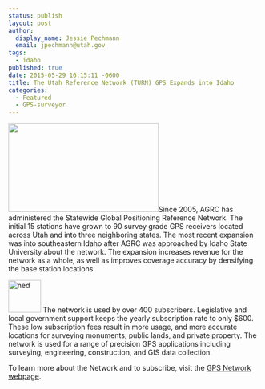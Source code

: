 ```yaml
---
status: publish
layout: post
author:
  display_name: Jessie Pechmann
  email: jpechmann@utah.gov
tags:
  - idaho
published: true
date: 2015-05-29 16:15:11 -0600
title: The Utah Reference Network (TURN) GPS Expands into Idaho
categories:
  - Featured
  - GPS-surveyor
---
```

<p><a href="{{ "/downloads/IdahoExpansion-Copy.png" | prepend: site.baseurl }}"><img src="{{ "/images/IdahoExpansion-Copy-300x177.png" | prepend: site.baseurl }}" alt="" title="IdahoExpansion - Copy" width="300" height="177" class="inline-text-left" /></a>Since 2005, AGRC has administered the Statewide Global Positioning Reference Network. The initial 15 stations have grown to 90 survey grade GPS receivers located across Utah and into three neighboring states. The most recent expansion was into southeastern Idaho after AGRC was approached by Idaho State University about the network. The expansion increases revenue for the network as a whole, as well as improves coverage accuracy by densifying the base station locations.</p>
<p><a  href="http://turngps.utah.gov/Map/SensorMap.aspx"><img class="inline-text-right" style="border: 0px solid black;" src="{{ "/images/GPSNetwork_March2014.png" | prepend: site.baseurl }}" alt="ned" width="65" height="65" /></a> The network is used by over 400 subscribers. Legislative and local government support keeps the yearly subscription rate to only $600. These low subscription fees result in more usage, and more accurate locations for surveying monuments, public lands, and private property.  The network is used for a range of precision GPS applications including surveying, engineering, construction, and GIS data collection.  </p>
<p>To learn more about the Network and to subscribe, visit the <a href="{{ "/data/cadastre/turn-gps/" | prepend: site.baseurl }}">GPS Network webpage</a>. </p>

